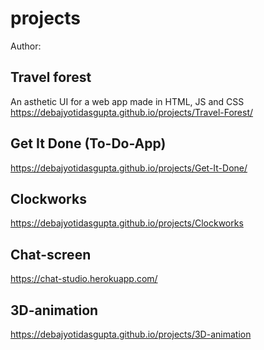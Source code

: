 # projects
Author:

## Travel forest
 An asthetic UI for a web app made in HTML, JS and CSS \
 https://debajyotidasgupta.github.io/projects/Travel-Forest/

## Get It Done (To-Do-App)
 https://debajyotidasgupta.github.io/projects/Get-It-Done/

## Clockworks
 https://debajyotidasgupta.github.io/projects/Clockworks

## Chat-screen
 https://chat-studio.herokuapp.com/
 
## 3D-animation
 https://debajyotidasgupta.github.io/projects/3D-animation
